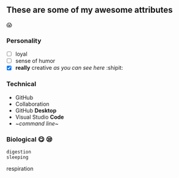 ## These are some of my awesome attributes
:scream:
### Personality
- [ ] loyal
- [ ] sense of humor
- [x] **really** creative _as you can see here_ :shipit:

### Technical
- GitHub
- Collaboration
- GitHub **Desktop**
- Visual Studio **Code**
- *~command line~*



### Biological :yum: :sleepy:
```
digestion
sleeping
```
respiration
